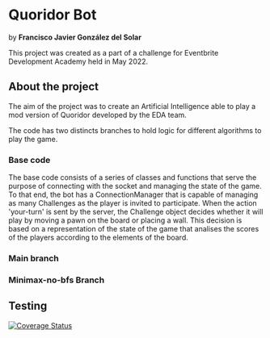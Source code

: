 <h1>Quoridor Bot</h1>
by <strong>Francisco Javier González del Solar</strong>

<p>This project was created as a part of a challenge for Eventbrite Development Academy held in May 2022.</p>

<h2>About the project</h2>
<p>The aim of the project was to create an Artificial Intelligence able to play a mod version of Quoridor developed by the EDA team.</p>
<p>The code has two distincts branches to hold logic for different algorithms to play the game.</p>

<h3>Base code</h3>
The base code consists of a series of classes and functions that serve the purpose of connecting with the socket and managing the state of the game. To that end, the bot
has a ConnectionManager that is capable of managing as many Challenges as the player is invited to participate. 
When the action 'your-turn' is sent by the server, the Challenge object decides whether it will play by moving a pawn on the board or placing a wall. This decision is 
based on a representation of the state of the game that analises the scores of the players according to the elements of the board.

<h3>Main branch</h3>

<p></p>

<h3>Minimax-no-bfs Branch</h3>

<p></p>

<h2>Testing</h2>
<a href='https://coveralls.io/github/frangdelsolar/EDA?branch=main'><img src='https://coveralls.io/repos/github/frangdelsolar/EDA/badge.svg?branch=main' alt='Coverage Status' /></a>
